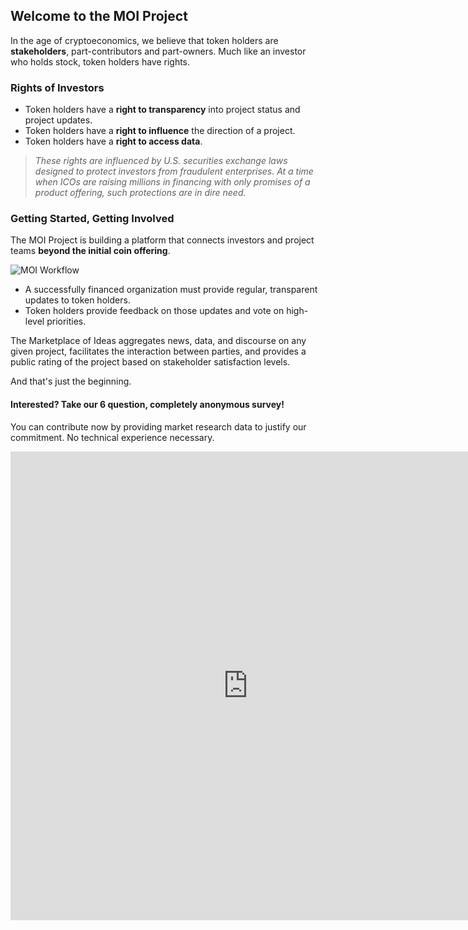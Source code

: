 ## Welcome to the MOI Project

In the age of cryptoeconomics, we believe that token holders are **stakeholders**, part-contributors and part-owners. Much like an investor who holds stock, token holders have rights.


### Rights of Investors
* Token holders have a **right to transparency** into project status and project updates.
* Token holders have a **right to influence** the direction of a project.
* Token holders have a **right to access data**.

>*These rights are influenced by U.S. securities exchange laws designed to protect investors from fraudulent enterprises. At a time when ICOs are raising millions in financing with only promises of a product offering, such protections are in dire need.*


### Getting Started, Getting Involved

The MOI Project is building a platform that connects investors and project teams **beyond the initial coin offering**. 

![MOI Workflow](https://static.wixstatic.com/media/68ef5d_f80758c5f3fb4489b580d15a30c7c5b1~mv2.png/v1/fill/w_306,h_303,al_c,usm_0.66_1.00_0.01/68ef5d_f80758c5f3fb4489b580d15a30c7c5b1~mv2.png)

* A successfully financed organization must provide regular, transparent updates to token holders. 
* Token holders provide feedback on those updates and vote on high-level priorities. 

The Marketplace of Ideas aggregates news, data, and discourse on any given project, facilitates the interaction between parties, and provides a public rating of the project based on stakeholder satisfaction levels. 

And that's just the beginning.

#### Interested? Take our 6 question, completely anonymous survey!

You can contribute now by providing market research data to justify our commitment. No technical experience necessary. 

<iframe src="https://docs.google.com/forms/d/e/1FAIpQLScxO2IF36Lj9Tv_QsJX--aADHOzZaRXCTsSLYXx_k_HTHoTeg/viewform?embedded=true" width="760" height="750" frameborder="0" marginheight="0" marginwidth="0">Loading...</iframe>
  
   
